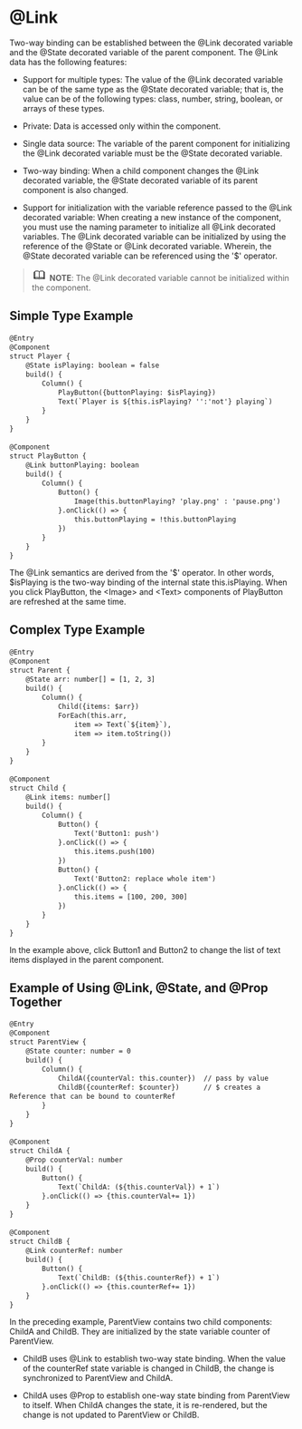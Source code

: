 # @Link


Two-way binding can be established between the @Link decorated variable and the @State decorated variable of the parent component. The @Link data has the following features:


- Support for multiple types: The value of the @Link decorated variable can be of the same type as the @State decorated variable; that is, the value can be of the following types: class, number, string, boolean, or arrays of these types.

- Private: Data is accessed only within the component.

- Single data source: The variable of the parent component for initializing the @Link decorated variable must be the @State decorated variable.

- Two-way binding: When a child component changes the @Link decorated variable, the @State decorated variable of its parent component is also changed.

- Support for initialization with the variable reference passed to the @Link decorated variable: When creating a new instance of the component, you must use the naming parameter to initialize all @Link decorated variables. The @Link decorated variable can be initialized by using the reference of the @State or @Link decorated variable. Wherein, the @State decorated variable can be referenced using the '$' operator.


> ![icon-note.gif](public_sys-resources/icon-note.gif) **NOTE**:
> The @Link decorated variable cannot be initialized within the component.


## Simple Type Example


```
@Entry
@Component
struct Player {
    @State isPlaying: boolean = false
    build() {
        Column() {
            PlayButton({buttonPlaying: $isPlaying})
            Text(`Player is ${this.isPlaying? '':'not'} playing`)
        }
    }
}

@Component
struct PlayButton {
    @Link buttonPlaying: boolean
    build() {
        Column() {
            Button() {
                Image(this.buttonPlaying? 'play.png' : 'pause.png')
            }.onClick(() => {
                this.buttonPlaying = !this.buttonPlaying
            })
        }
    }
}
```

The @Link semantics are derived from the '$' operator. In other words, $isPlaying is the two-way binding of the internal state this.isPlaying. When you click PlayButton, the &lt;Image&gt; and &lt;Text&gt; components of PlayButton are refreshed at the same time.


## Complex Type Example


```
@Entry
@Component
struct Parent {
    @State arr: number[] = [1, 2, 3]
    build() {
        Column() {
            Child({items: $arr})
            ForEach(this.arr,
                item => Text(`${item}`),
                item => item.toString())
        }
    }
}

@Component
struct Child {
    @Link items: number[]
    build() {
        Column() {
            Button() {
                Text('Button1: push')
            }.onClick(() => {
                this.items.push(100)
            })
            Button() {
                Text('Button2: replace whole item')
            }.onClick(() => {
                this.items = [100, 200, 300]
            })
        }
    }
}
```

In the example above, click Button1 and Button2 to change the list of text items displayed in the parent component.


## Example of Using @Link, @State, and @Prop Together


```
@Entry
@Component
struct ParentView {
    @State counter: number = 0
    build() {
        Column() {
            ChildA({counterVal: this.counter})  // pass by value
            ChildB({counterRef: $counter})      // $ creates a Reference that can be bound to counterRef
        }
    }
}

@Component
struct ChildA {
    @Prop counterVal: number
    build() {
        Button() {
            Text(`ChildA: (${this.counterVal}) + 1`)
        }.onClick(() => {this.counterVal+= 1})
    }
}

@Component
struct ChildB {
    @Link counterRef: number
    build() {
        Button() {
            Text(`ChildB: (${this.counterRef}) + 1`)
        }.onClick(() => {this.counterRef+= 1})
    }
}
```

In the preceding example, ParentView contains two child components: ChildA and ChildB. They are initialized by the state variable counter of ParentView.

- ChildB uses @Link to establish two-way state binding. When the value of the counterRef state variable is changed in ChildB, the change is synchronized to ParentView and ChildA.

- ChildA uses @Prop to establish one-way state binding from ParentView to itself. When ChildA changes the state, it is re-rendered, but the change is not updated to ParentView or ChildB.
